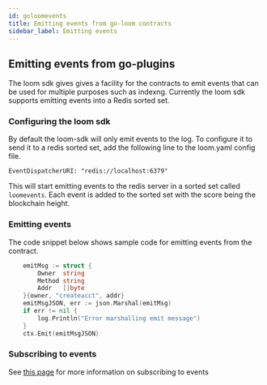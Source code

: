 ```yaml
---
id: goloomevents
title: Emitting events from go-loom contracts
sidebar_label: Emitting events
---
```

## Emitting events from go-plugins

The loom sdk gives gives a facility for the contracts to emit events that can be used for multiple purposes such as indexng. Currently the loom sdk supports emitting events into a Redis sorted set.

### Configuring the loom sdk

By default the loom-sdk will only emit events to the log. To configure it to send it to a redis sorted set, add the following line to the loom.yaml config file.

    EventDispatcherURI: "redis://localhost:6379"
    

This will start emitting events to the redis server in a sorted set called `loomevents`. Each event is added to the sorted set with the score being the blockchain height.

### Emitting events

The code snippet below shows sample code for emitting events from the contract.

```go
    emitMsg := struct {
        Owner  string
        Method string
        Addr   []byte
    }{owner, "createacct", addr}
    emitMsgJSON, err := json.Marshal(emitMsg)
    if err != nil {
        log.Println("Error marshalling emit message")
    }
    ctx.Emit(emitMsgJSON)
```

### Subscribing to events

See [this page](./loomevents) for more information on subscribing to events